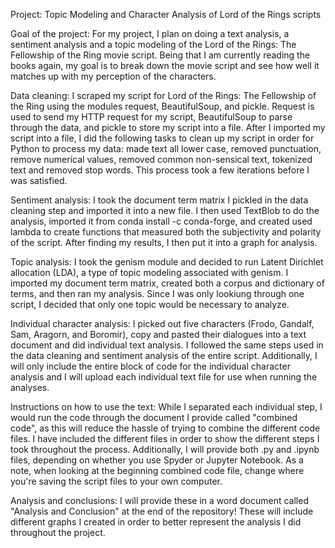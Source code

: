 Project: Topic Modeling and Character Analysis of Lord of the Rings scripts

Goal of the project: For my project, I plan on doing a text analysis, a sentiment analysis and a topic modeling of the Lord of the Rings: The Fellowship of the Ring movie script. Being that I am currently reading the books again, my goal is to break down the movie script and see how well it matches up with my perception of the characters.

Data cleaning: I scraped my script for Lord of the Rings: The Fellowship of the Ring using the modules request, BeautifulSoup, and pickle. Request is used to send my HTTP request for my script, BeautifulSoup to parse through the data, and pickle to store my script into a file. After I imported my script into a file, I did the following tasks to clean up my script in order for Python to process my data: made text all lower case, removed punctuation, remove numerical values, removed common non-sensical text, tokenized text and removed stop words. This process took a few iterations before I was satisfied.

Sentiment analysis: I took the document term matrix I pickled in the data cleaning step and imported it into a new file. I then used TextBlob to do the analysis, imported it from conda install -c conda-forge, and created used lambda to create functions that measured both the subjectivity and polarity of the script. After finding my results, I then put it into a graph for analysis.

Topic analysis: I took the genism module and decided to run Latent Dirichlet allocation (LDA), a type of topic modeling associated with genism. I imported my document term matrix, created both a corpus and dictionary of terms, and then ran my analysis. Since I was only lookiung through one script, I decided that only one topic would be necessary to analyze. 

Individual character analysis: I picked out five characters (Frodo, Gandalf, Sam, Aragorn, and Boromir), copy and pasted their dialogues into a text document and did individual text analysis. I followed the same steps used in the data cleaning and sentiment analysis of the entire script. Additionally, I will only include the entire block of code for the individual character analysis and I will upload each individual text file for use when running the analyses. 

Instructions on how to use the text: While I separated each individual step, I would run the code through the document I provide called "combined code", as this will reduce the hassle of trying to combine the different code files. I have included the different files in order to show the different steps I took throughout the process. Additionally, I will provide both .py and .ipynb files, depending on whether you use Spyder or Jupyter Notebook. As a note, when looking at the beginning combined code file, change where you're saving the script files to your own computer.

Analysis and conclusions: I will provide these in a word document called "Analysis and Conclusion" at the end of the repository! These will include different graphs I created in order to better represent the analysis I did throughout the project.
